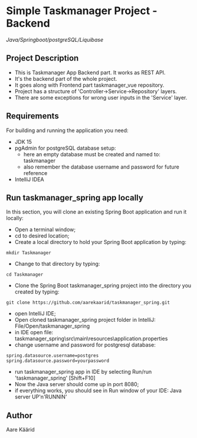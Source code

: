 # Simple Taskmanager Project - Backend
*Java/Springboot/postgreSQL/Liquibase*

## Project Description
* This is Taskmanager App Backend part. It works as REST API.
* It's the backend part of the whole project.
* It goes along with Frontend part taskmanager_vue repository.
* Project has a structure of 'Controller->Service->Repository' layers.
* There are some exceptions for wrong user inputs in the 'Service' layer.

## Requirements
For building and running the application you need:
* JDK 15
* pgAdmin for postgreSQL database setup:
  * here an empty database must be created and named to: taskmanager
  * also remember the database username and password for future reference
* IntelliJ IDEA

## Run taskmanager_spring app locally
In this section, you will clone an existing Spring Boot application and run it locally:
* Open a terminal window;
* cd to desired location;
* Create a local directory to hold your Spring Boot application by typing:
```
mkdir Taskmanager
```
* Change to that directory by typing:
```
cd Taskmanager
```
* Clone the Spring Boot taskmanager_spring project into the directory you created by typing:
```
git clone https://github.com/aarekaarid/taskmanager_spring.git
```
* open IntelliJ IDE;
* Open cloned taskmanager_spring project folder in IntelliJ: File/Open/taskmanager_spring
* in IDE open file: taskmanager_spring\src\main\resources\application.properties
* change username and password for postgresql database:
```
spring.datasource.username=postgres
spring.datasource.password=yourpassword
```
* run taskmanager_spring app in IDE by selecting Run/run 'taskmanager_spring' [Shift+F10]
* Now the Java server should come up in port 8080;
* if everything works, you should see in Run window of your IDE: Java server UP'n'RUNNIN'

## Author
Aare Käärid
